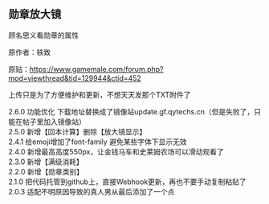 ## 勋章放大镜

顾名思义看勋章的属性

原作者：轶致

原贴：https://www.gamemale.com/forum.php?mod=viewthread&tid=129944&ctid=452

上传只是为了方便维护和更新，不想天天发那个TXT附件了

2.6.0 功能优化 下载地址替换成了镜像站update.gf.qytechs.cn（但是失败了，只能在帖子里加入镜像站）  
2.5.0 新增【回本计算】删除【放大镜显示】  
2.4.1 给emoji增加了font-family 避免某些字体下显示无效  
2.4.0 新增最高高度550px，让金钱马车和史莱姆农场可以滑动观看了  
2.3.0 新增【满级消耗】  
2.2.0 新增【勋章类别】  
2.1.0 把代码托管到github上，直接Webhook更新，再也不要手动复制粘贴了  
2.0.3 适配不明原因导致的真人男从最后添加了一个点  
